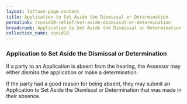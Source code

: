 ```yaml
---
layout: leftnav-page-content
title: Application to Set Aside the Dismissal or Determination
permalink: /covid19-relief/set-aside-dismissal-or-determination
breadcrumb: Application to Set Aside the Dismissal or Determination
collection_name: covid19
---
```


### Application to Set Aside the Dismissal or Determination ###

If a party to an Application is absent from the hearing, the Assessor may either dismiss the application or make a determination.

If the party had a good reason for being absent, they may submit an Application to Set Aside the Dismissal or Determination that was made in their absence.
